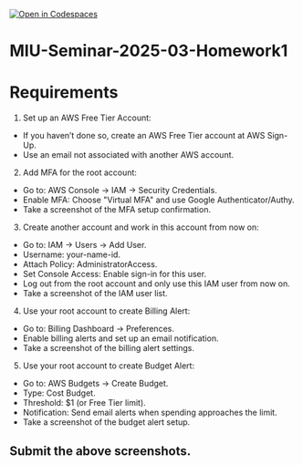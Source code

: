 [![Open in Codespaces](https://classroom.github.com/assets/launch-codespace-2972f46106e565e64193e422d61a12cf1da4916b45550586e14ef0a7c637dd04.svg)](https://classroom.github.com/open-in-codespaces?assignment_repo_id=18840360)
# MIU-Seminar-2025-03-Homework1
# Requirements
1. Set up an AWS Free Tier Account:
* If you haven’t done so, create an AWS Free Tier account at AWS Sign-Up.
* Use an email not associated with another AWS account.

2. Add MFA for the root account:
* Go to: AWS Console → IAM → Security Credentials.
* Enable MFA: Choose "Virtual MFA" and use Google Authenticator/Authy.
* Take a screenshot of the MFA setup confirmation.

3. Create another account and work in this account from now on:
* Go to: IAM → Users → Add User.
* Username: your-name-id.
* Attach Policy: AdministratorAccess.
* Set Console Access: Enable sign-in for this user.
* Log out from the root account and only use this IAM user from now on.
* Take a screenshot of the IAM user list.

4. Use your root account to create Billing Alert:
* Go to: Billing Dashboard → Preferences.
* Enable billing alerts and set up an email notification.
* Take a screenshot of the billing alert settings.

5. Use your root account to create Budget Alert:
* Go to: AWS Budgets → Create Budget.
* Type: Cost Budget.
* Threshold: $1 (or Free Tier limit).
* Notification: Send email alerts when spending approaches the limit.
* Take a screenshot of the budget alert setup.
## Submit the above screenshots.

